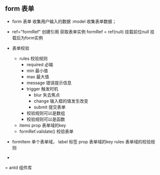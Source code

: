 ## form 表单
- form 表单
  收集用户输入的数据
  :model 收集表单数据；
- ref="formRef" 创建引用
  获取表单实例
  formRef = ref(null) 挂载前位null
  挂载后为form实例

- 表单校验
  - rules 校验规则
    - required 必输
    - min 最小值
    - max 最大值
    - message 错误提示信息
    - trigger 触发时机
      - blur 失去焦点
      - change 输入框的值发生改变
      - submit 提交表单
    - 校验规则可以是数组
    - 校验规则可以是函数
  - items prop 表单域的key
  - formRef.validate() 校验表单


- formItem 单个表单域，
  label 标签
  prop 表单域的key
  rules 表单域的校验规则
  
- 
= antd 组件库
